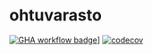 # ohtuvarasto

[![GHA workflow badge](https://github.com/Doubleneck/ohtuvarasto/workflows/CI/badge.svg)](https://github.com/Doubleneck/ohtuvarasto/actions/workflows/main.yml)]
[![codecov](https://codecov.io/gh/Doubleneck/ohtuvarasto/branch/main/graph/badge.svg?token=ND9DYKJDFP)](https://codecov.io/gh/Doubleneck/ohtuvarasto)
